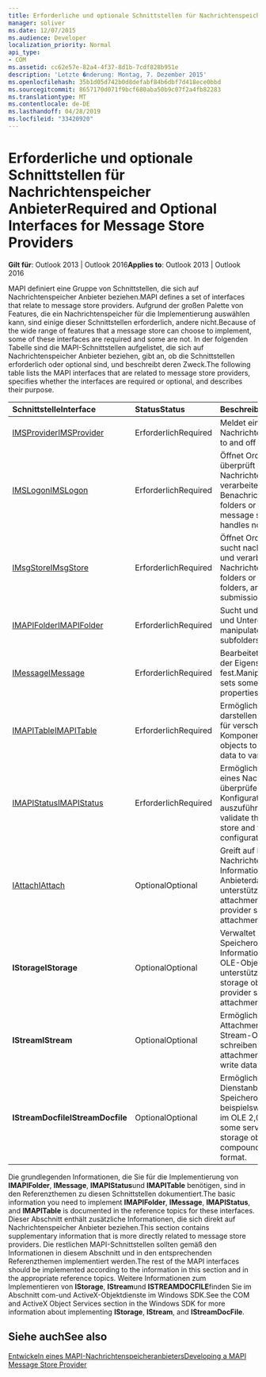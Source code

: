 ```yaml
---
title: Erforderliche und optionale Schnittstellen für Nachrichtenspeicher Anbieter
manager: soliver
ms.date: 12/07/2015
ms.audience: Developer
localization_priority: Normal
api_type:
- COM
ms.assetid: cc62e57e-82a4-4f37-8d1b-7cdf828b951e
description: 'Letzte �nderung: Montag, 7. Dezember 2015'
ms.openlocfilehash: 35b1d05d742b0d8defabf84b6dbf7d418ece0bbd
ms.sourcegitcommit: 8657170d071f9bcf680aba50b9c07f2a4fb82283
ms.translationtype: MT
ms.contentlocale: de-DE
ms.lasthandoff: 04/28/2019
ms.locfileid: "33420920"
---
```

# <a name="required-and-optional-interfaces-for-message-store-providers"></a><span data-ttu-id="1564f-103">Erforderliche und optionale Schnittstellen für Nachrichtenspeicher Anbieter</span><span class="sxs-lookup"><span data-stu-id="1564f-103">Required and Optional Interfaces for Message Store Providers</span></span>

 
  
<span data-ttu-id="1564f-104">**Gilt für**: Outlook 2013 | Outlook 2016</span><span class="sxs-lookup"><span data-stu-id="1564f-104">**Applies to**: Outlook 2013 | Outlook 2016</span></span> 
  
<span data-ttu-id="1564f-105">MAPI definiert eine Gruppe von Schnittstellen, die sich auf Nachrichtenspeicher Anbieter beziehen.</span><span class="sxs-lookup"><span data-stu-id="1564f-105">MAPI defines a set of interfaces that relate to message store providers.</span></span> <span data-ttu-id="1564f-106">Aufgrund der großen Palette von Features, die ein Nachrichtenspeicher für die Implementierung auswählen kann, sind einige dieser Schnittstellen erforderlich, andere nicht.</span><span class="sxs-lookup"><span data-stu-id="1564f-106">Because of the wide range of features that a message store can choose to implement, some of these interfaces are required and some are not.</span></span> <span data-ttu-id="1564f-107">In der folgenden Tabelle sind die MAPI-Schnittstellen aufgelistet, die sich auf Nachrichtenspeicher Anbieter beziehen, gibt an, ob die Schnittstellen erforderlich oder optional sind, und beschreibt deren Zweck.</span><span class="sxs-lookup"><span data-stu-id="1564f-107">The following table lists the MAPI interfaces that are related to message store providers, specifies whether the interfaces are required or optional, and describes their purpose.</span></span>
  
|<span data-ttu-id="1564f-108">**Schnittstelle**</span><span class="sxs-lookup"><span data-stu-id="1564f-108">**Interface**</span></span>|<span data-ttu-id="1564f-109">**Status**</span><span class="sxs-lookup"><span data-stu-id="1564f-109">**Status**</span></span>|<span data-ttu-id="1564f-110">**Beschreibung**</span><span class="sxs-lookup"><span data-stu-id="1564f-110">**Description**</span></span>|
|:-----|:-----|:-----|
|[<span data-ttu-id="1564f-111">IMSProvider</span><span class="sxs-lookup"><span data-stu-id="1564f-111">IMSProvider</span></span>](imsprovideriunknown.md) <br/> |<span data-ttu-id="1564f-112">Erforderlich</span><span class="sxs-lookup"><span data-stu-id="1564f-112">Required</span></span>  <br/> |<span data-ttu-id="1564f-113">Meldet ein-und Ausschalten eines Nachrichtenspeichers an.</span><span class="sxs-lookup"><span data-stu-id="1564f-113">Logs on to and off of a message store.</span></span>  <br/> |
|[<span data-ttu-id="1564f-114">IMSLogon</span><span class="sxs-lookup"><span data-stu-id="1564f-114">IMSLogon</span></span>](imslogoniunknown.md) <br/> |<span data-ttu-id="1564f-115">Erforderlich</span><span class="sxs-lookup"><span data-stu-id="1564f-115">Required</span></span>  <br/> |<span data-ttu-id="1564f-116">Öffnet Ordner oder Nachrichten, überprüft die Identität des Nachrichtenspeichers und verarbeitet Benachrichtigungen.</span><span class="sxs-lookup"><span data-stu-id="1564f-116">Opens folders or messages, verifies the message store's identity, and handles notifications.</span></span>  <br/> |
|[<span data-ttu-id="1564f-117">IMsgStore</span><span class="sxs-lookup"><span data-stu-id="1564f-117">IMsgStore</span></span>](imsgstoreimapiprop.md) <br/> |<span data-ttu-id="1564f-118">Erforderlich</span><span class="sxs-lookup"><span data-stu-id="1564f-118">Required</span></span>  <br/> |<span data-ttu-id="1564f-119">Öffnet Ordner oder Nachrichten, sucht nach speziellen Ordnern und verarbeitet Nachrichtenübermittlungen.</span><span class="sxs-lookup"><span data-stu-id="1564f-119">Opens folders or messages, finds special folders, and handles message submissions.</span></span>  <br/> |
|[<span data-ttu-id="1564f-120">IMAPIFolder</span><span class="sxs-lookup"><span data-stu-id="1564f-120">IMAPIFolder</span></span>](imapifolderimapicontainer.md) <br/> |<span data-ttu-id="1564f-121">Erforderlich</span><span class="sxs-lookup"><span data-stu-id="1564f-121">Required</span></span>  <br/> |<span data-ttu-id="1564f-122">Sucht und bearbeitet Nachrichten und Unterordner.</span><span class="sxs-lookup"><span data-stu-id="1564f-122">Finds and manipulates messages and subfolders.</span></span>  <br/> |
|[<span data-ttu-id="1564f-123">IMessage</span><span class="sxs-lookup"><span data-stu-id="1564f-123">IMessage</span></span>](imessageimapiprop.md) <br/> |<span data-ttu-id="1564f-124">Erforderlich</span><span class="sxs-lookup"><span data-stu-id="1564f-124">Required</span></span>  <br/> |<span data-ttu-id="1564f-125">Bearbeitet Anlagen und legt einige der Eigenschaften einer Nachricht fest.</span><span class="sxs-lookup"><span data-stu-id="1564f-125">Manipulates attachments and sets some of a message's properties.</span></span>  <br/> |
|[<span data-ttu-id="1564f-126">IMAPITable</span><span class="sxs-lookup"><span data-stu-id="1564f-126">IMAPITable</span></span>](imapitableiunknown.md) <br/> |<span data-ttu-id="1564f-127">Erforderlich</span><span class="sxs-lookup"><span data-stu-id="1564f-127">Required</span></span>  <br/> |<span data-ttu-id="1564f-128">Ermöglicht anderen Objekten das darstellen von Datensammlungen für verschiedene MAPI-Komponenten.</span><span class="sxs-lookup"><span data-stu-id="1564f-128">Enables other objects to present collections of data to various MAPI components.</span></span>  <br/> |
|[<span data-ttu-id="1564f-129">IMAPIStatus</span><span class="sxs-lookup"><span data-stu-id="1564f-129">IMAPIStatus</span></span>](imapistatusimapiprop.md) <br/> |<span data-ttu-id="1564f-130">Erforderlich</span><span class="sxs-lookup"><span data-stu-id="1564f-130">Required</span></span>  <br/> |<span data-ttu-id="1564f-131">Ermöglicht es Clients, den Status eines Nachrichtenspeichers zu überprüfen und einige Konfigurationsaufgaben auszuführen.</span><span class="sxs-lookup"><span data-stu-id="1564f-131">Enables clients to validate the state of a message store and to perform some configuration tasks.</span></span>  <br/> |
|[<span data-ttu-id="1564f-132">IAttach</span><span class="sxs-lookup"><span data-stu-id="1564f-132">IAttach</span></span>](iattachimapiprop.md) <br/> |<span data-ttu-id="1564f-133">Optional</span><span class="sxs-lookup"><span data-stu-id="1564f-133">Optional</span></span>  <br/> |<span data-ttu-id="1564f-134">Greift auf Eigenschaften der Nachrichtenanlage zu, wenn der Informationsspeicher Anbieterdatei Anlagen unterstützt.</span><span class="sxs-lookup"><span data-stu-id="1564f-134">Accesses message attachment properties if the store provider supports file attachments.</span></span>  <br/> |
|<span data-ttu-id="1564f-135">**IStorage**</span><span class="sxs-lookup"><span data-stu-id="1564f-135">**IStorage**</span></span> <br/> |<span data-ttu-id="1564f-136">Optional</span><span class="sxs-lookup"><span data-stu-id="1564f-136">Optional</span></span>  <br/> |<span data-ttu-id="1564f-137">Verwaltet strukturierte Speicherobjekte, wenn der Informationsspeicher Anbieter OLE-Objekt Anlagen unterstützt.</span><span class="sxs-lookup"><span data-stu-id="1564f-137">Manages structured storage objects if the store provider supports OLE object attachments.</span></span>  <br/> |
|<span data-ttu-id="1564f-138">**IStream**</span><span class="sxs-lookup"><span data-stu-id="1564f-138">**IStream**</span></span> <br/> |<span data-ttu-id="1564f-139">Optional</span><span class="sxs-lookup"><span data-stu-id="1564f-139">Optional</span></span>  <br/> |<span data-ttu-id="1564f-140">Ermöglicht es Message-und Attachment-Objekten, Daten in Stream-Objekte zu lesen und zu schreiben.</span><span class="sxs-lookup"><span data-stu-id="1564f-140">Enables message and attachment objects to read and write data to stream objects.</span></span>  <br/> |
|<span data-ttu-id="1564f-141">**IStreamDocfile**</span><span class="sxs-lookup"><span data-stu-id="1564f-141">**IStreamDocfile**</span></span> <br/> |<span data-ttu-id="1564f-142">Optional</span><span class="sxs-lookup"><span data-stu-id="1564f-142">Optional</span></span>  <br/> |<span data-ttu-id="1564f-143">Ermöglicht es einigen Dienstanbietern, ein Speicherobjekt zu öffnen, beispielsweise eine Verbunddatei im OLE 2,0-Dateiformat.</span><span class="sxs-lookup"><span data-stu-id="1564f-143">Enables some service providers to open a storage object, such as a compound file in the OLE 2.0 file format.</span></span>  <br/> |
   
<span data-ttu-id="1564f-144">Die grundlegenden Informationen, die Sie für die Implementierung von **IMAPIFolder**, **IMessage**, **IMAPIStatus**und **IMAPITable** benötigen, sind in den Referenzthemen zu diesen Schnittstellen dokumentiert.</span><span class="sxs-lookup"><span data-stu-id="1564f-144">The basic information you need to implement **IMAPIFolder**, **IMessage**, **IMAPIStatus**, and **IMAPITable** is documented in the reference topics for these interfaces.</span></span> <span data-ttu-id="1564f-145">Dieser Abschnitt enthält zusätzliche Informationen, die sich direkt auf Nachrichtenspeicher Anbieter beziehen.</span><span class="sxs-lookup"><span data-stu-id="1564f-145">This section contains supplementary information that is more directly related to message store providers.</span></span> <span data-ttu-id="1564f-146">Die restlichen MAPI-Schnittstellen sollten gemäß den Informationen in diesem Abschnitt und in den entsprechenden Referenzthemen implementiert werden.</span><span class="sxs-lookup"><span data-stu-id="1564f-146">The rest of the MAPI interfaces should be implemented according to the information in this section and in the appropriate reference topics.</span></span> <span data-ttu-id="1564f-147">Weitere Informationen zum Implementieren von **IStorage**, **IStream**und **ISTREAMDOCFILE**finden Sie im Abschnitt com-und ActiveX-Objektdienste im Windows SDK.</span><span class="sxs-lookup"><span data-stu-id="1564f-147">See the COM and ActiveX Object Services section in the Windows SDK for more information about implementing **IStorage**, **IStream**, and **IStreamDocFile**.</span></span>
  
## <a name="see-also"></a><span data-ttu-id="1564f-148">Siehe auch</span><span class="sxs-lookup"><span data-stu-id="1564f-148">See also</span></span>



[<span data-ttu-id="1564f-149">Entwickeln eines MAPI-Nachrichtenspeicheranbieters</span><span class="sxs-lookup"><span data-stu-id="1564f-149">Developing a MAPI Message Store Provider</span></span>](developing-a-mapi-message-store-provider.md)

